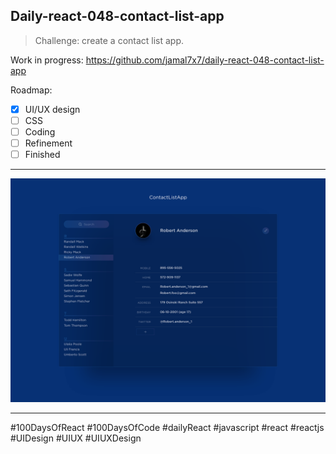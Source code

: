 ## Daily-react-048-contact-list-app

> Challenge: create a contact list app.

Work in progress: https://github.com/jamal7x7/daily-react-048-contact-list-app


Roadmap:

- [x] UI/UX design
- [ ] CSS
- [ ] Coding
- [ ] Refinement
- [ ] Finished

---

![Alt text](/src/images/daily-react-048-contact-list-app.png?raw=true "App UI")

---

#100DaysOfReact #100DaysOfCode #dailyReact #javascript #react #reactjs #UIDesign #UIUX #UIUXDesign
